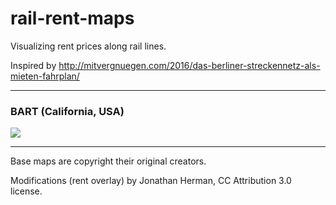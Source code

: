 # rail-rent-maps
Visualizing rent prices along rail lines.

Inspired by http://mitvergnuegen.com/2016/das-berliner-streckennetz-als-mieten-fahrplan/
___

### BART (California, USA)
[![](http://jdh11235.github.io/rail-rent-maps/bart.png)](http://jdh11235.github.io/rail-rent-maps/bart.png)

___
Base maps are copyright their original creators.

Modifications (rent overlay) by Jonathan Herman, CC Attribution 3.0 license.
